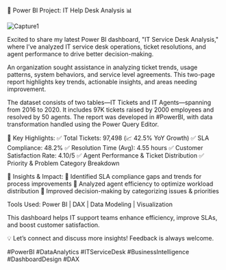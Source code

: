 🚀 Power BI Project: IT Help Desk Analysis 📊

![Capture1](https://github.com/user-attachments/assets/26825c28-358f-4428-ac09-da4841ad3b93)


Excited to share my latest Power BI dashboard, "IT Service Desk Analysis," where I’ve analyzed IT service desk operations, ticket resolutions, and agent performance to drive better decision-making.

An organization sought assistance in analyzing ticket trends, usage patterns, system behaviors, and service level agreements. This two-page report highlights key trends, actionable insights, and areas needing improvement.

The dataset consists of two tables—IT Tickets and IT Agents—spanning from 2016 to 2020. It includes 97K tickets raised by 2000 employees and resolved by 50 agents. The report was developed in #PowerBI, with data transformation handled using the Power Query Editor.

🔹 Key Highlights:
✅ Total Tickets: 97,498 (📈 42.5% YoY Growth)
✅ SLA Compliance: 48.2%
✅ Resolution Time (Avg): 4.55 hours
✅ Customer Satisfaction Rate: 4.10/5
✅ Agent Performance & Ticket Distribution
✅ Priority & Problem Category Breakdown

📌 Insights & Impact:
📍 Identified SLA compliance gaps and trends for process improvements
📍 Analyzed agent efficiency to optimize workload distribution
📍 Improved decision-making by categorizing issues & priorities

Tools Used: Power BI | DAX | Data Modeling | Visualization

This dashboard helps IT support teams enhance efficiency, improve SLAs, and boost customer satisfaction.

💡 Let’s connect and discuss more insights! Feedback is always welcome.

#PowerBI #DataAnalytics #ITServiceDesk #BusinessIntelligence #DashboardDesign #DAX
